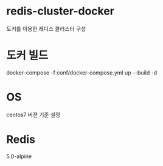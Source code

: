 # redis-cluster-docker
도커를 이용한 레디스 클러스터 구성

# 도커 빌드
docker-compose -f conf/docker-compose.yml up --build -d

# OS
centos7 버젼 기준 설정

# Redis
5.0-alpine